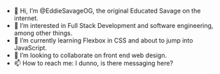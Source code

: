 - 👋 Hi, I’m @EddieSavageOG, the original Educated Savage on the internet. 
- 👀 I’m interested in Full Stack Development and software engineering, among other things.
- 🌱 I’m currently learning Flexbox in CSS and about to jump into JavaScript.
- 💞️ I’m looking to collaborate on front end web design. 
- 📫 How to reach me: I dunno, is there messaging here?

<!---
EddieSavageOG/EddieSavageOG is a ✨ special ✨ repository because its `README.md` (this file) appears on your GitHub profile.
You can click the Preview link to take a look at your changes.
--->
